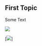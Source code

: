 ## First Topic

Some Text

[![](http://img.youtube.com/vi/CUSgHiqdhpE/0.jpg)](http://www.youtube.com/watch?v=CUSgHiqdhpE "")

[![](https://github.com/kvonbargen/super-hexagon/tree/master/Tutorial/1.png)]
